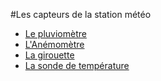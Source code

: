 #Les capteurs de la station météo

- [Le pluviomètre](rain-gauge.md)
- [L'Anémomètre](anemometer.md)
- [La girouette](wind-vane.md)
- [La sonde de température](temp-probe.md)
